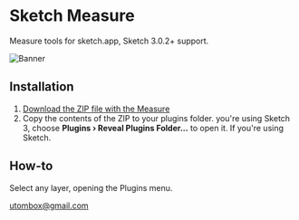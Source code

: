 # Sketch Measure

Measure tools for sketch.app, Sketch 3.0.2+ support. 

![Banner](http://cl.ly/image/1p3r0C1y2k40/banner@2x.png)

## Installation

1. [Download the ZIP file with the Measure](https://github.com/utom/sketch-measure/archive/master.zip)
2. Copy the contents of the ZIP to your plugins folder. you're using Sketch 3, choose **Plugins › Reveal Plugins Folder…** to open it. If you're using Sketch.

## How-to

Select any layer, opening the Plugins menu.



utombox@gmail.com
